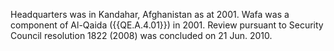  Headquarters was in Kandahar, Afghanistan as at 2001. Wafa was a component of 
Al-Qaida ({{QE.A.4.01}}) in 2001. Review pursuant to Security Council resolution 
1822 (2008) was concluded on 21 Jun. 2010. 
